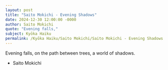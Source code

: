 ```yaml
---
layout: post
title: "Saito Mokichi - Evening Shadows"
date: 2024-12-30 12:00:00 -0000
author: Saito Mokichi
quote: "Evening falls,"
subject: Kyōka Haiku
permalink: /Kyōka Haiku/Saito Mokichi/Saito Mokichi - Evening Shadows
---
```


Evening falls,
on the path between trees,
a world of shadows.

- Saito Mokichi

